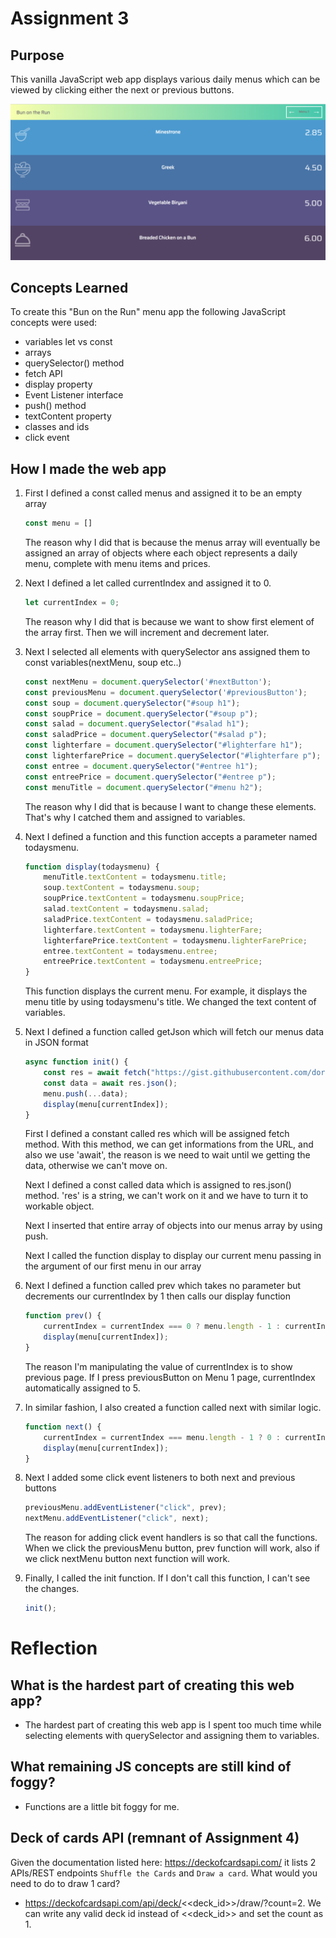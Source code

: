 # Assignment 3

## Purpose

This vanilla JavaScript web app displays various daily menus which can be viewed by clicking either the next or previous buttons.  

![Application's Screenshot](app.png)

## Concepts Learned

To create this "Bun on the Run" menu app the following JavaScript concepts were used:
- variables let vs const
- arrays
- querySelector() method
- fetch API
- display property
- Event Listener interface
- push() method
- textContent property
- classes and ids
- click event

## How I made the web app

1. First I defined a const called menus and assigned it to be an empty array
    ```js
    const menu = []
    ```
    The reason why I did that is because the menus array will eventually be assigned an array of objects where each object represents a daily menu, complete with menu items and prices.

1. Next I defined a let called currentIndex and assigned it to 0.
    ```js
    let currentIndex = 0;
    ```
    The reason why I did that is because we want to show first element of the array first. Then we will increment and decrement later.
    

1. Next I selected all elements with querySelector ans assigned them to const variables(nextMenu, soup etc..)
    ```js
    const nextMenu = document.querySelector('#nextButton');
    const previousMenu = document.querySelector('#previousButton');
    const soup = document.querySelector("#soup h1");
    const soupPrice = document.querySelector("#soup p");
    const salad = document.querySelector("#salad h1");
    const saladPrice = document.querySelector("#salad p");
    const lighterfare = document.querySelector("#lighterfare h1");
    const lighterfarePrice = document.querySelector("#lighterfare p");
    const entree = document.querySelector("#entree h1");
    const entreePrice = document.querySelector("#entree p");
    const menuTitle = document.querySelector("#menu h2");
    ```
    The reason why I did that is because I want to change these elements. That's why I catched them and assigned to variables.

1. Next I defined a function and this function accepts a parameter named todaysmenu. 
    ```js
    function display(todaysmenu) {
        menuTitle.textContent = todaysmenu.title;
        soup.textContent = todaysmenu.soup;
        soupPrice.textContent = todaysmenu.soupPrice;
        salad.textContent = todaysmenu.salad;
        saladPrice.textContent = todaysmenu.saladPrice;
        lighterfare.textContent = todaysmenu.lighterFare;
        lighterfarePrice.textContent = todaysmenu.lighterFarePrice;
        entree.textContent = todaysmenu.entree;
        entreePrice.textContent = todaysmenu.entreePrice;
    }
    ```
    This function displays the current menu.  For example, it displays the menu title by using todaysmenu's title. We changed the text content of variables.

1. Next I defined a function called getJson which will fetch our menus data in JSON format
    ```js
    async function init() {
        const res = await fetch("https://gist.githubusercontent.com/dorukhanuzun/572f5fd658e9843cad4c4a05255e95b1/raw/5874d7548e18094680d87baba7dc7e4450308e2e/menu.json");
        const data = await res.json();
        menu.push(...data);
        display(menu[currentIndex]);
    }
    ```
    First I defined a constant called res which will be assigned fetch method. With this method, we can get informations from the URL, and also we use 'await', the reason is we need to wait until we getting the data, otherwise we can't move on.
    
    Next I defined a const called data which is assigned to res.json() method. 'res' is a string, we can't work on it and we have to turn it to workable object.

    Next I inserted that entire array of objects into our menus array by using push.  

    Next I called the function display to display our current menu passing in the argument of our first menu in our array

1.  Next I defined a function called prev which takes no parameter but decrements our currentIndex by 1 then calls our display function
    ```js
    function prev() {
        currentIndex = currentIndex === 0 ? menu.length - 1 : currentIndex - 1;
        display(menu[currentIndex]);
    }
    ```
    The reason I'm manipulating the value of currentIndex is to show previous page. If I press previousButton on Menu 1 page, currentIndex automatically assigned to 5. 

1.  In similar fashion, I also created a function called next with similar logic.
    ```js
    function next() {
        currentIndex = currentIndex === menu.length - 1 ? 0 : currentIndex + 1;
        display(menu[currentIndex]);
    }
    ```

1.  Next I added some click event listeners to both next and previous buttons
    ```js
    previousMenu.addEventListener("click", prev);
    nextMenu.addEventListener("click", next);
    ```
    The reason for adding click event handlers is so that call the functions. When we click the previousMenu button, prev function will work, also if we click nextMenu button next function will work.

1.  Finally, I called the init function. If I don't call this function, I can't see the changes.
    ```js
    init();
    ```

# Reflection
## What is the hardest part of creating this web app?
- The hardest part of creating this web app is I spent too much time while selecting elements with querySelector and assigning them to variables.

## What remaining JS concepts are still kind of foggy?
- Functions are a little bit foggy for me.

## Deck of cards API (remnant of Assignment 4)
Given the documentation listed here: https://deckofcardsapi.com/ it lists 2 APIs/REST endpoints `Shuffle the Cards` and `Draw a card`.  What would you need to do to draw 1 card?
- https://deckofcardsapi.com/api/deck/<<deck_id>>/draw/?count=2. We can write any valid deck id instead of <<deck_id>> and set the count as 1.

